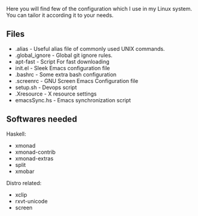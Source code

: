 
Here you will find few of the configuration which I use in my Linux system. You can tailor it according it to your needs.

Files
------

* .alias - Useful alias file of commonly used UNIX commands.
* .global_ignore - Global git ignore rules.
* apt-fast - Script For fast downloading
* init.el - Sleek Emacs configuration file
* .bashrc - Some extra bash configuration
* .screenrc - GNU Screen Emacs Configuration file
* setup.sh - Devops script
* .Xresource - X resource settings
* emacsSync.hs - Emacs synchronization script


Softwares needed
-----------------

Haskell:

* xmonad        
* xmonad-contrib        
* xmonad-extras
* split
* xmobar

Distro related:

* xclip
* rxvt-unicode
* screen
